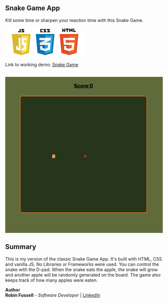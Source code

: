 ## Snake Game App

Kill some time or sharpen your reaction time with this Snake Game.

 <img src="images/frontend2.png"   title="HTML5 Powered">

Link to working demo: [Snake Game](https://rfussell17.github.io/Snake-Game/)

 <br>
<img src="images/snake2.jpg" height= 500  title="screenshot">

## Summary

This is my version of the classic Snake Game App. It's built with HTML, CSS and vanilla JS. No Libraries or Frameworks were used. You can control the snake with the D-pad. When the snake eats the apple, the snake will grow and another apple will be randomly generated on the board. The game also keeps track of how many apples were eaten. 

**Author**
<br>
**Robin Fussell** _- Software Developer_ | [LinkedIn](https://www.linkedin.com/in/robin-fussell17/)
